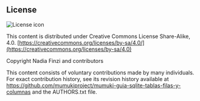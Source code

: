 ## License
![License icon](https://licensebuttons.net/l/by-sa/3.0/88x31.png)

This content is distributed under Creative Commons License Share-Alike, 4.0. [https://creativecommons.org/licenses/by-sa/4.0/](https://creativecommons.org/licenses/by-sa/4.0)

Copyright Nadia Finzi and contributors

This content consists of voluntary contributions made by many
individuals. For exact contribution history, see its revision history
available at https://github.com/mumukiproject/mumuki-guia-sqlite-tablas-filas-y-columnas and the AUTHORS.txt file.

